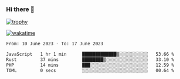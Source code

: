 ### Hi there 👋

[![trophy](https://github-profile-trophy.vercel.app/?username=cxnky&theme=dracula)](https://github.com/ryo-ma/github-profile-trophy)

[![wakatime](https://wakatime.com/badge/user/1c39c599-5497-41b9-a5be-2c4676e7fd23.svg)](https://wakatime.com/@1c39c599-5497-41b9-a5be-2c4676e7fd23)
<!--START_SECTION:waka-->

```txt
From: 10 June 2023 - To: 17 June 2023

JavaScript   1 hr 1 min      █████████████▒░░░░░░░░░░░   53.66 %
Rust         37 mins         ████████▒░░░░░░░░░░░░░░░░   33.10 %
PHP          14 mins         ███░░░░░░░░░░░░░░░░░░░░░░   12.59 %
TOML         0 secs          ░░░░░░░░░░░░░░░░░░░░░░░░░   00.64 %
```

<!--END_SECTION:waka-->
